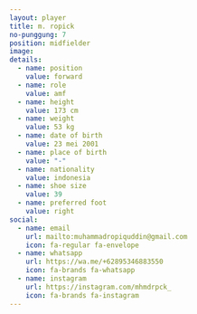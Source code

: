 ```yaml
---
layout: player
title: m. ropick
no-punggung: 7
position: midfielder
image: 
details:
  - name: position
    value: forward
  - name: role
    value: amf
  - name: height
    value: 173 cm
  - name: weight
    value: 53 kg
  - name: date of birth
    value: 23 mei 2001
  - name: place of birth
    value: "-"
  - name: nationality
    value: indonesia
  - name: shoe size
    value: 39
  - name: preferred foot
    value: right
social: 
  - name: email
    url: mailto:muhammadropiquddin@gmail.com
    icon: fa-regular fa-envelope
  - name: whatsapp
    url: https://wa.me/+62895346883550
    icon: fa-brands fa-whatsapp
  - name: instagram
    url: https://instagram.com/mhmdrpck_
    icon: fa-brands fa-instagram
---
```

